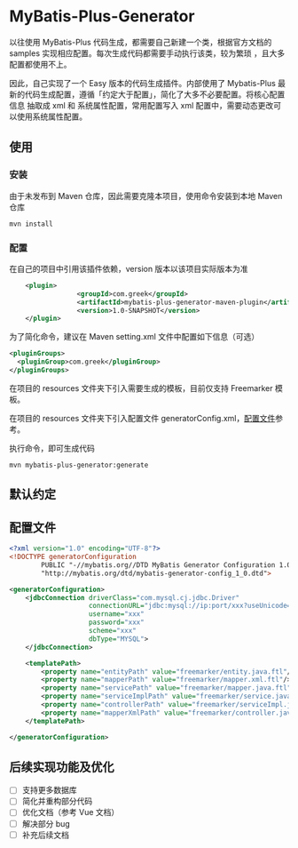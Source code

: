 # MyBatis-Plus-Generator

以往使用 MyBatis-Plus 代码生成，都需要自己新建一个类，根据官方文档的 samples 实现相应配置。每次生成代码都需要手动执行该类，较为繁琐
，且大多配置都使用不上。

因此，自己实现了一个 Easy 版本的代码生成插件。内部使用了 Mybatis-Plus 最新的代码生成配置，遵循「约定大于配置」，简化了大多不必要配置。将核心配置信息
抽取成 xml 和 系统属性配置，常用配置写入 xml 配置中，需要动态更改可以使用系统属性配置。

## 使用

### 安装
由于未发布到 Maven 仓库，因此需要克隆本项目，使用命令安装到本地 Maven 仓库
```shell script
mvn install
```
### 配置
在自己的项目中引用该插件依赖，version 版本以该项目实际版本为准
```xml
    <plugin>
                 <groupId>com.greek</groupId>
                 <artifactId>mybatis-plus-generator-maven-plugin</artifactId>
                 <version>1.0-SNAPSHOT</version>
    </plugin>
```
为了简化命令，建议在 Maven setting.xml 文件中配置如下信息（可选）

```xml
<pluginGroups>
  <pluginGroup>com.greek</pluginGroup>
</pluginGroups>
```
在项目的 resources 文件夹下引入需要生成的模板，目前仅支持 Freemarker 模板。

在项目的 resources 文件夹下引入配置文件 generatorConfig.xml，[配置文件](#配置文件)参考。

执行命令，即可生成代码
```shell script
mvn mybatis-plus-generator:generate
```


## 默认约定
 
## 配置文件
 
```xml
<?xml version="1.0" encoding="UTF-8"?>
<!DOCTYPE generatorConfiguration
        PUBLIC "-//mybatis.org//DTD MyBatis Generator Configuration 1.0//EN"
        "http://mybatis.org/dtd/mybatis-generator-config_1_0.dtd">

<generatorConfiguration>
    <jdbcConnection driverClass="com.mysql.cj.jdbc.Driver"
                    connectionURL="jdbc:mysql://ip:port/xxx?useUnicode=true&amp;characterEncoding=utf-8&amp;useSSL=true&amp;serverTimezone=UTC"
                    username="xxx"
                    password="xxx"
                    scheme="xxx"
                    dbType="MYSQL">
    </jdbcConnection>

    <templatePath>
        <property name="entityPath" value="freemarker/entity.java.ftl"/>
        <property name="mapperPath" value="freemarker/mapper.xml.ftl"/>
        <property name="servicePath" value="freemarker/mapper.java.ftl"/>
        <property name="serviceImplPath" value="freemarker/service.java.ftl"/>
        <property name="controllerPath" value="freemarker/serviceImpl.java.ftl"/>
        <property name="mapperXmlPath" value="freemarker/controller.java.ftl"/>
    </templatePath>

</generatorConfiguration>

```



## 后续实现功能及优化
- [ ] 支持更多数据库
- [ ] 简化并重构部分代码
- [ ] 优化文档（参考 Vue 文档）
- [ ] 解决部分 bug
- [ ] 补充后续文档